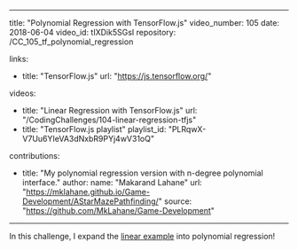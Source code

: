 ---
title: "Polynomial Regression with TensorFlow.js"
video_number: 105
date: 2018-06-04
video_id: tIXDik5SGsI
repository: /CC_105_tf_polynomial_regression

links:
- title: "TensorFlow.js"
  url: "https://js.tensorflow.org/"
 
 

videos:
- title: "Linear Regression with TensorFlow.js"
  url: "/CodingChallenges/104-linear-regression-tfjs"
- title: "TensorFlow.js playlist"
  playlist_id: "PLRqwX-V7Uu6YIeVA3dNxbR9PYj4wV31oQ"
  
 contributions:
  - title: "My polynomial regression version with n-degree polynomial interface."
    author:
      name: "Makarand Lahane"
    url: "https://mklahane.github.io/Game-Development/AStarMazePathfinding/"
    source: "https://github.com/MkLahane/Game-Development"
    
 ---

In this challenge, I expand the [linear example](https://youtu.be/dLp10CFIvxI) into polynomial regression!
